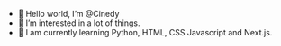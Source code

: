 - 👋 Hello world, I’m @Cinedy
- 👀 I’m interested in a lot of things.
- 🌱 I am currently learning Python, HTML, CSS Javascript and Next.js.



